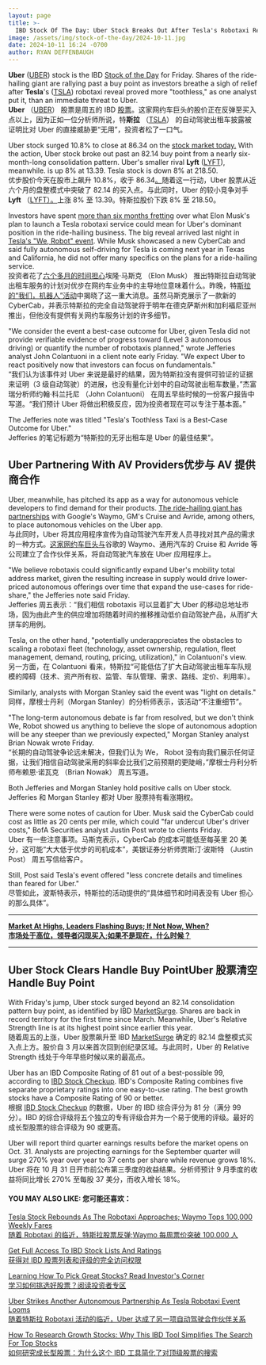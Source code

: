 ```yaml
---
layout: page
title: >-
  IBD Stock Of The Day: Uber Stock Breaks Out After Tesla's Robotaxi Reveal 'Light On Details'	今日 IBD 股票：特斯拉的 Robotaxi 披露“细节之光”后，优步股票暴涨
image: /assets/img/stock-of-the-day/2024-10-11.jpg
date: 2024-10-11 16:24 -0700
author: RYAN DEFFENBAUGH
---
```







**Uber** ([UBER](https://research.investors.com/quote.aspx?symbol=UBER)) stock is the IBD [Stock of the Day](https://www.investors.com/category/research/ibd-stock-of-the-day/) for Friday. Shares of the ride-hailing giant are rallying past a buy point as investors breathe a sigh of relief after **Tesla**'s ([TSLA](https://research.investors.com/quote.aspx?symbol=TSLA)) robotaxi reveal proved more "toothless," as one analyst put it, than an immediate threat to Uber.  
**Uber** （[UBER](https://research.investors.com/quote.aspx?symbol=UBER)） 股票是周五的 IBD [股票](https://www.investors.com/category/research/ibd-stock-of-the-day/)。这家网约车巨头的股价正在反弹至买入点以上，因为正如一位分析师所说，特**斯拉** （[TSLA](https://research.investors.com/quote.aspx?symbol=TSLA)） 的自动驾驶出租车披露被证明比对 Uber 的直接威胁更“无用”，投资者松了一口气。




Uber stock surged 10.8% to close at 86.34 on the [stock market today.](https://www.investors.com/news/stock-market-today-stock-market-news/?) With the action, Uber stock broke out past an 82.14 buy point from a nearly six-month-long consolidation pattern. Uber's smaller rival **Lyft** ([LYFT](https://research.investors.com/quote.aspx?symbol=LYFT)), meanwhile. is up 8% at 13.39. Tesla stock is down 8% at 218.50.  
优步股价今天在股市上飙升 10.8%，收于 86.34[。](https://www.investors.com/news/stock-market-today-stock-market-news/?)随着这一行动，Uber 股票从近六个月的盘整模式中突破了 82.14 的买入点。与此同时，Uber 的较小竞争对手 **Lyft** （[LYFT）。](https://research.investors.com/quote.aspx?symbol=LYFT)上涨 8% 至 13.39。特斯拉股价下跌 8% 至 218.50。


Investors have spent [more than six months fretting](https://www.investors.com/news/technology/teslas-big-robotaxi-reveal-is-almost-here-why-uber-lyft-are-bracing-for-impact/) over what Elon Musk's plan to launch a Tesla robotaxi service could mean for Uber's dominant position in the ride-hailing business. The big reveal arrived last night in [Tesla's "We, Robot" event](https://www.investors.com/news/tesla-stock-robotaxi-event-disappoints-for-these-reasons/). While Musk showcased a new CyberCab and said fully autonomous self-driving for Tesla is coming next year in Texas and California, he did not offer many specifics on the plans for a ride-hailing service.  
投资者花了[六个多月的时间担心](https://www.investors.com/news/technology/teslas-big-robotaxi-reveal-is-almost-here-why-uber-lyft-are-bracing-for-impact/)埃隆·马斯克 （Elon Musk） 推出特斯拉自动驾驶出租车服务的计划对优步在网约车业务中的主导地位意味着什么。昨晚，特[斯拉的“我们，机器人”活动](https://www.investors.com/news/tesla-stock-robotaxi-event-disappoints-for-these-reasons/)中揭晓了这一重大消息。虽然马斯克展示了一款新的 CyberCab，并表示特斯拉的完全自动驾驶将于明年在德克萨斯州和加利福尼亚州推出，但他没有提供有关网约车服务计划的许多细节。


"We consider the event a best-case outcome for Uber, given Tesla did not provide verifiable evidence of progress toward (Level 3 autonomous driving) or quantify the number of robotaxis planned," wrote Jefferies analyst John Colantuoni in a client note early Friday. "We expect Uber to react positively now that investors can focus on fundamentals."  
“我们认为该事件对 Uber 来说是最好的结果，因为特斯拉没有提供可验证的证据来证明（3 级自动驾驶）的进展，也没有量化计划中的自动驾驶出租车数量，”杰富瑞分析师约翰·科兰托尼 （John Colantuoni） 在周五早些时候的一份客户报告中写道。“我们预计 Uber 将做出积极反应，因为投资者现在可以专注于基本面。”


The Jefferies note was titled "Tesla's Toothless Taxi is a Best-Case Outcome for Uber."  
Jefferies 的笔记标题为“特斯拉的无牙出租车是 Uber 的最佳结果”。


Uber Partnering With AV Providers优步与 AV 提供商合作
---------------------------------------------


Uber, meanwhile, has pitched its app as a way for autonomous vehicle developers to find demand for their products. [The ride-hailing giant has partnerships](https://www.investors.com/news/technology/uber-stock-waymo-robotaxi-self-driving-partnership/) with Google's Waymo, GM's Cruise and Avride, among others, to place autonomous vehicles on the Uber app.  
与此同时，Uber 将其应用程序宣传为自动驾驶汽车开发人员寻找对其产品的需求的一种方式。[这家网约车巨头与](https://www.investors.com/news/technology/uber-stock-waymo-robotaxi-self-driving-partnership/)谷歌的 Waymo、通用汽车的 Cruise 和 Avride 等公司建立了合作伙伴关系，将自动驾驶汽车放在 Uber 应用程序上。


"We believe robotaxis could significantly expand Uber's mobility total address market, given the resulting increase in supply would drive lower-priced autonomous offerings over time that expand the use-cases for ride-share," the Jefferies note said Friday.  
Jefferies 周五表示：“我们相信 robotaxis 可以显着扩大 Uber 的移动总地址市场，因为由此产生的供应增加将随着时间的推移推动低价自动驾驶产品，从而扩大拼车的用例。


Tesla, on the other hand, "potentially underappreciates the obstacles to scaling a robotaxi fleet (technology, asset ownership, regulation, fleet management, demand, routing, pricing, utilization)," in Colantuoni's view.  
另一方面，在 Colantuoni 看来，特斯拉“可能低估了扩大自动驾驶出租车车队规模的障碍（技术、资产所有权、监管、车队管理、需求、路线、定价、利用率）。


Similarly, analysts with Morgan Stanley said the event was "light on details."  
同样，摩根士丹利（Morgan Stanley）的分析师表示，该活动“不注重细节”。


"The long-term autonomous debate is far from resolved, but we don't think We, Robot showed us anything to believe the slope of autonomous adoption will be any steeper than we previously expected," Morgan Stanley analyst Brian Nowak wrote Friday.  
“长期的自动驾驶争论远未解决，但我们认为 We， Robot 没有向我们展示任何证据，让我们相信自动驾驶采用的斜率会比我们之前预期的更陡峭，”摩根士丹利分析师布赖恩·诺瓦克 （Brian Nowak） 周五写道。


Both Jefferies and Morgan Stanley hold positive calls on Uber stock.  
Jefferies 和 Morgan Stanley 都对 Uber 股票持有看涨期权。


There were some notes of caution for Uber. Musk said the CyberCab could cost as little as 20 cents per mile, which could "far undercut Uber's driver costs," BofA Securities analyst Justin Post wrote to clients Friday.  
Uber 有一些注意事项。马斯克表示，CyberCab 的成本可能低至每英里 20 美分，这可能“大大低于优步的司机成本”，美银证券分析师贾斯汀·波斯特 （Justin Post） 周五写信给客户。


Still, Post said Tesla's event offered "less concrete details and timelines than feared for Uber."  
尽管如此，波斯特表示，特斯拉的活动提供的“具体细节和时间表没有 Uber 担心的那么具体”。




---


**[Market At Highs, Leaders Flashing Buys; If Not Now, When?  
市场处于高位，领导者闪现买入;如果不是现在，什么时候？](https://www.investors.com/market-trend/stock-market-today/dow-jones-sp500-tesla-sell-rule/)**




---


Uber Stock Clears Handle Buy PointUber 股票清空 Handle Buy Point
------------------------------------------------------------


With Friday's jump, Uber stock surged beyond an 82.14 consolidation pattern buy point, as identified by IBD [MarketSurge](https://marketsurge.investors.com/mstool). Shares are back in record territory for the first time since March. Meanwhile, Uber's Relative Strength line is at its highest point since earlier this year.  
随着周五的上涨，Uber 股票飙升至 IBD [MarketSurge](https://marketsurge.investors.com/mstool) 确定的 82.14 盘整模式买入点上方。股价自 3 月以来首次回到创纪录区域。与此同时，Uber 的 Relative Strength 线处于今年早些时候以来的最高点。


Uber has an IBD Composite Rating of 81 out of a best-possible 99, according to [IBD Stock Checkup](https://research.investors.com/stock-checkup/). IBD's Composite Rating combines five separate proprietary ratings into one easy-to-use rating. The best growth stocks have a Composite Rating of 90 or better.  
根据 [IBD Stock Checkup](https://research.investors.com/stock-checkup/) 的数据，Uber 的 IBD 综合评分为 81 分（满分 99 分）。IBD 的综合评级将五个独立的专有评级合并为一个易于使用的评级。最好的成长型股票的综合评级为 90 或更高。


Uber will report third quarter earnings results before the market opens on Oct. 31. Analysts are projecting earnings for the September quarter will surge 270% year over year to 37 cents per share while revenue grows 18%.  
Uber 将在 10 月 31 日开市前公布第三季度的收益结果。分析师预计 9 月季度的收益将同比增长 270% 至每股 37 美分，而收入增长 18%。


#### **YOU MAY ALSO LIKE: 您可能还喜欢：**


[Tesla Stock Rebounds As The Robotaxi Approaches; Waymo Tops 100,000 Weekly Fares  
随着 Robotaxi 的临近，特斯拉股票反弹;Waymo 每周票价突破 100,000 人](https://www.investors.com/news/tesla-stock-robotaxi-event-waymo-uber-lyft/)


[Get Full Access To IBD Stock Lists And Ratings  
获得对 IBD 股票列表和评级的完全访问权限](https://www.investors.com/product/ibd-digital/?artProdLink=IBD_Digital)


[Learning How To Pick Great Stocks? Read Investor's Corner  
学习如何挑选好股票？阅读投资者专区](https://www.investors.com/category/how-to-invest/investors-corner/)


[Uber Strikes Another Autonomous Partnership As Tesla Robotaxi Event Looms  
随着特斯拉 Robotaxi 活动的临近，Uber 达成了另一项自动驾驶合作伙伴关系](https://www.investors.com/news/technology/uber-stock-autonomous-avride-partnership-tesla-robotaxi/)


[How To Research Growth Stocks: Why This IBD Tool Simplifies The Search For Top Stocks  
如何研究成长型股票：为什么这个 IBD 工具简化了对顶级股票的搜索](https://www.investors.com/how-to-invest/investors-corner/how-to-research-growth-stocks/)




